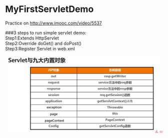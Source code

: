 # MyFirstServletDemo
Practice on http://www.imooc.com/video/5537

###3 steps to run simple servlet demo:   
Step1:Extends HttpServlet  
Step2:Override doGet() and doPost()   
Step3:Register Servlet in web.xml

![Servlet与JSP九大内置对象](https://github.com/zhouhuakang/MyFirstServletDemo/blob/master/images/Servlet%20and%209%20inner%20JSP%20Objects.png)